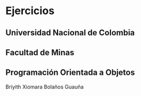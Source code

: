 # Ejercicios
## Universidad Nacional de Colombia
## Facultad de Minas
## Programación Orientada a Objetos
Briyith Xiomara Bolaños Guauña

